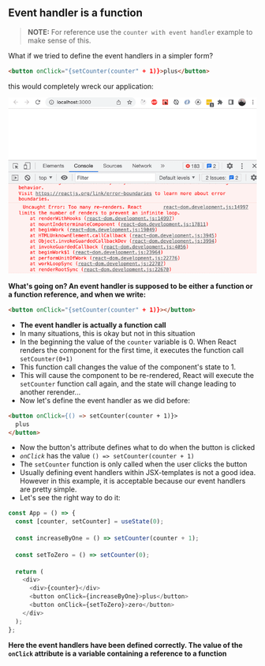 ## Event handler is a function

> **NOTE:** For reference use the `counter with event handler` example to make sense of this.

What if we tried to define the event handlers in a simpler form?

```html
<button onClick="{setCounter(counter" + 1)}>plus</button>
```

this would completely wreck our application:

<img src="./Event handler error.png">

**What's going on? An event handler is supposed to be either a function or a function reference, and when we write:**

```html
<button onClick="{setCounter(counter" + 1)}></button>
```

- **The event handler is actually a function call**
- In many situations, this is okay but not in this situation
- In the beginning the value of the `counter` variable is 0. When React renders the component for the first time, it executes the function call `setCounter(0+1)`
- This function call changes the value of the component's state to 1.
- This will cause the component to be re-rendered, React will execute the `setCounter` function call again, and the state will change leading to another rerender...
- Now let's define the event handler as we did before:

```html
<button onClick={() => setCounter(counter + 1)}>
  plus
</button>
```

- Now the button's attribute defines what to do when the button is clicked
- _`onClick`_ has the value `() => setCounter(counter + 1)`
- The `setCounter` function is only called when the user clicks the button
- Usually defining event handlers within JSX-templates is not a good idea. However in this example, it is acceptable because our event handlers are pretty simple.
- Let's see the right way to do it:

```js
const App = () => {
  const [counter, setCounter] = useState(0);

  const increaseByOne = () => setCounter(counter + 1);

  const setToZero = () => setCounter(0);

  return (
    <div>
      <div>{counter}</div>
      <button onClick={increaseByOne}>plus</button>
      <button onClick={setToZero}>zero</button>
    </div>
  );
};
```

**Here the event handlers have been defined correctly. The value of the `onClick` attribute is a variable containing a reference to a function**

